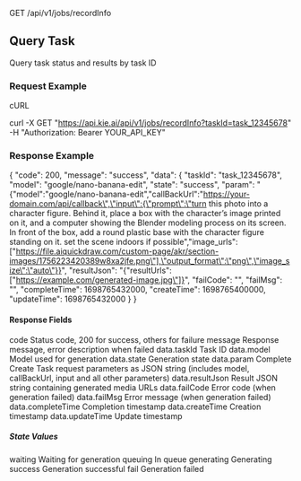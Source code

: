 GET /api/v1/jobs/recordInfo

## Query Task
Query task status and results by task ID


### Request Example

cURL

curl -X GET "https://api.kie.ai/api/v1/jobs/recordInfo?taskId=task_12345678" \
  -H "Authorization: Bearer YOUR_API_KEY"

### Response Example
{
  "code": 200,
  "message": "success",
  "data": {
    "taskId": "task_12345678",
    "model": "google/nano-banana-edit",
    "state": "success",
    "param": "{\"model\":\"google/nano-banana-edit\",\"callBackUrl\":\"https://your-domain.com/api/callback\",\"input\":{\"prompt\":\"turn this photo into a character figure. Behind it, place a box with the character’s image printed on it, and a computer showing the Blender modeling process on its screen. In front of the box, add a round plastic base with the character figure standing on it. set the scene indoors if possible\",\"image_urls\":[\"https://file.aiquickdraw.com/custom-page/akr/section-images/1756223420389w8xa2jfe.png\"],\"output_format\":\"png\",\"image_size\":\"auto\"}}",
    "resultJson": "{\"resultUrls\":[\"https://example.com/generated-image.jpg\"]}",
    "failCode": "",
    "failMsg": "",
    "completeTime": 1698765432000,
    "createTime": 1698765400000,
    "updateTime": 1698765432000
  }
}
#### Response Fields
code
Status code, 200 for success, others for failure
message
Response message, error description when failed
data.taskId
Task ID
data.model
Model used for generation
data.state
Generation state
data.param
Complete Create Task request parameters as JSON string (includes model, callBackUrl, input and all other parameters)
data.resultJson
Result JSON string containing generated media URLs
data.failCode
Error code (when generation failed)
data.failMsg
Error message (when generation failed)
data.completeTime
Completion timestamp
data.createTime
Creation timestamp
data.updateTime
Update timestamp

##### State Values
waiting
Waiting for generation
queuing
In queue
generating
Generating
success
Generation successful
fail
Generation failed
